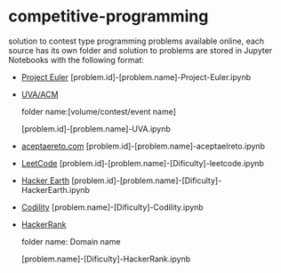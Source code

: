 # competitive-programming
solution to contest type programming problems available online, each source has its own folder and solution to problems are stored in Jupyter Notebooks with the following format:
- [Project Euler](https://projecteuler.net/archives)
  [problem.id]-[problem.name]-Project-Euler.ipynb
- [UVA/ACM](https://onlinejudge.org/index.php?option=com_onlinejudge&Itemid=8&category=0)
  
  folder name:[volume/contest/event name]
  
     [problem.id]-[problem.name]-UVA.ipynb
 
- [aceptaereto.com](https://www.aceptaelreto.com/problems/volumes.php)
  [problem.id]-[problem.name]-aceptaelreto.ipynb
- [LeetCode](https://leetcode.com/problemset/all/)
  [problem.id]-[problem.name]-[Dificulty]-leetcode.ipynb
- [Hacker Earth](https://www.hackerearth.com/practice/problems/?limit=20&offset=0)
  [problem.id]-[problem.name]-[Dificulty]-HackerEarth.ipynb
- [Codility](https://app.codility.com/programmers/trainings/)
  [problem.name]-[Dificulty]-Codility.ipynb
- [HackerRank](https://www.hackerrank.com/dashboard)
  
  folder name: Domain name
  
     [problem.name]-[Dificulty]-HackerRank.ipynb
